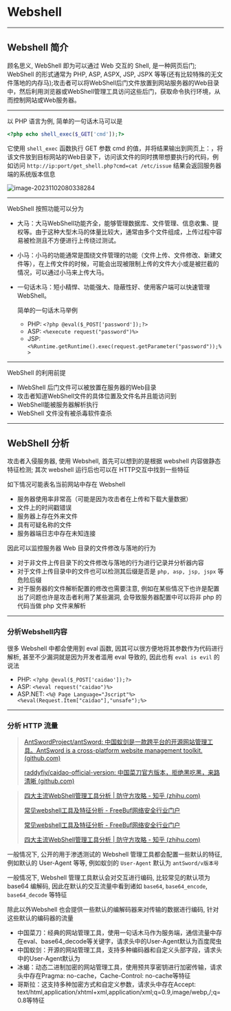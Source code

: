 # Webshell

----

## Webshell 简介

顾名思义, WebShell 即为可以通过 Web 交互的 Shell, 是一种网页后门; WebShell 的形式通常为 PHP, ASP, ASPX, JSP, JSPX 等等(还有比较特殊的无文件落地的内存马);攻击者可以将WebShell后门文件放置到网站服务器的Web目录中，然后利用浏览器或WebShell管理工具访问这些后门，获取命令执行环境，从而控制网站或Web服务器。

---

以 PHP 语言为例, 简单的一句话木马可以是

```php
<?php echo shell_exec($_GET['cmd']);?>
```

它使用 `shell_exec` 函数执行 GET 参数 cmd 的值，并将结果输出到网页上：，将该文件放到目标网站的Web目录下，访问该文件的同时携带想要执行的代码，例如访问 `http://ip:port/get_shell.php?cmd=cat /etc/issue`  结果会返回服务器端的系统版本信息

![image-20231102080338284](http://cdn.ayusummer233.top/DailyNotes/202311020803353.png)

---

WebShell 按照功能可以分为

- 大马：大马WebShell功能齐全，能够管理数据库、文件管理、信息收集、提权等。由于这种大型木马的体量比较大，通常由多个文件组成，上传过程中容易被检测且不方便进行上传绕过测试。

- 小马：小马的功能通常是围绕文件管理的功能（文件上传、文件修改、新建文件等），在上传文件的时候，可能会出现被限制上传的文件大小或是被拦截的情况，可以通过小马来上传大马。

- 一句话木马：短小精悍、功能强大、隐蔽性好、使用客户端可以快速管理WebShell。

  简单的一句话木马举例

  - PHP: `<?php @eval($_POST['password']);?>`
  - ASP: `<%execute request("password")%>`
  - JSP: `<%Runtime.getRuntime().exec(request.getParameter("password"));%>`

---

WebShell 的利用前提

- lWebShell 后门文件可以被放置在服务器的Web目录
- 攻击者知道WebShell文件的具体位置及文件名并且能访问到
- WebShell能被服务器解析执行
- WebShell 文件没有被杀毒软件查杀

---

## WebShell 分析

攻击者入侵服务器, 使用 Webshell, 首先可以想到的是根据 webshell 内容做静态特征检测; 其次 webshell 运行后也可以在 HTTP交互中找到一些特征

如下情况可能表名当前网站中存在 Webshell

- 服务器使用率非常高（可能是因为攻击者在上传和下载大量数据）
- 文件上的时间戳错误
- 服务器上存在外来文件
- 具有可疑名称的文件
- 服务器端日志中存在未知连接

因此可以监控服务器 Web 目录的文件修改与落地的行为

- 对于非文件上传目录下的文件修改与落地的行为进行记录并分析器内容
- 对于文件上传目录中的文件也可以检测其后缀是否是 `php, asp, jsp, jspx` 等危险后缀
- 对于服务器的文件解析配置的修改也需要注意, 例如在某些情况下也许是配置出了问题也许是攻击者利用了某些漏洞, 会导致服务器配置中可以将非 php 的代码当做 php 文件来解析

---

### 分析Webshell内容

很多 Webshell 中都会使用到 eval 函数, 因其可以很方便地将其参数作为代码进行解析, 甚至不少漏洞就是因为开发者滥用 eval 导致的, 因此也有 `eval is evil` 的说法

- PHP:  `<?php @eval($_POST['caidao']);?>`
- ASP:  `<%eval request("caidao")%>`
- ASP.NET:  `<%@ Page Language="Jscript"%><%eval(Request.Item["caidao"],"unsafe");%>`





---

### 分析 HTTP 流量

> [AntSwordProject/antSword: 中国蚁剑是一款跨平台的开源网站管理工具。AntSword is a cross-platform website management toolkit. (github.com)](https://github.com/AntSwordProject/antSword)
>
> [raddyfiy/caidao-official-version: 中国菜刀官方版本，拒绝黑吃黑，来路清晰 (github.com)](https://github.com/raddyfiy/caidao-official-version)

> [四大主流WebShell管理工具分析 | 防守方攻略 - 知乎 (zhihu.com)](https://zhuanlan.zhihu.com/p/362011041)
>
> [常见webshell工具及特征分析 - FreeBuf网络安全行业门户](https://www.freebuf.com/articles/web/324622.html)
>
> [常见webshell工具及特征分析 - FreeBuf网络安全行业门户](https://www.freebuf.com/articles/web/324622.html)
>
> [四大主流WebShell管理工具分析 | 防守方攻略 - 知乎 (zhihu.com)](https://zhuanlan.zhihu.com/p/362011041)

一般情况下, 公开的用于渗透测试的 Webshell 管理工具都会配置一些默认的特征, 例如默认的 User-Agent 等等, 例如蚁剑的 `User-Agent` 默认为 `antSword/v版本号`

一般情况下, Webshell 管理工具默认会对交互进行编码, 比较常见的默认项为 base64 编解码, 因此在默认的交互流量中看到诸如 `base64`, `base64_encode`, `base64_decode` 等特征

除此以外Webshell 也会提供一些默认的编解码器来对传输的数据进行编码, 针对这些默认的编码器的流量

- 中国菜刀：经典的网站管理工具，使用一句话木马作为服务端，通信流量中存在eval、base64_decode等关键字，请求头中的User-Agent默认为百度爬虫
- 中国蚁剑：开源的网站管理工具，支持多种编码器和自定义头部字段，请求头中的User-Agent默认为
- 冰蝎：动态二进制加密的网站管理工具，使用预共享密钥进行加密传输，请求头中存在Pragma: no-cache，Cache-Control: no-cache等特征
- 哥斯拉：这支持多种加密方式和自定义参数，请求头中存在Accept: text/html,application/xhtml+xml,application/xml;q=0.9,image/webp,/;q=0.8等特征



















